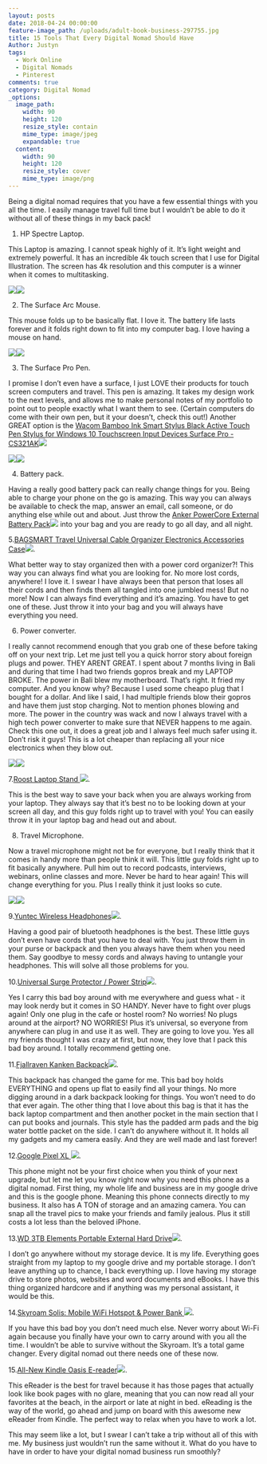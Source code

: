 ```yaml
---
layout: posts
date: 2018-04-24 00:00:00
feature-image_path: /uploads/adult-book-business-297755.jpg
title: 15 Tools That Every Digital Nomad Should Have
Author: Justyn
tags:
  - Work Online
  - Digital Nomads
  - Pinterest
comments: true
category: Digital Nomad
_options:
  image_path:
    width: 90
    height: 120
    resize_style: contain
    mime_type: image/jpeg
    expandable: true
  content:
    width: 90
    height: 120
    resize_style: cover
    mime_type: image/png
---
```


Being a digital nomad requires that you have a few essential things with you all the time. I easily manage travel full time but I wouldn’t be able to do it without all of these things in my back pack!

1. HP Spectre Laptop.

This Laptop is amazing. I cannot speak highly of it. It’s light weight and extremely powerful. It has an incredible 4k touch screen that I use for Digital Illustration. The screen has 4k resolution and this computer is a winner when it comes to multitasking.

[![](//ws-na.amazon-adsystem.com/widgets/q?_encoding=UTF8&amp;MarketPlace=US&amp;ASIN=B076QQRWZF&amp;ServiceVersion=20070822&amp;ID=AsinImage&amp;WS=1&amp;Format=_SL160_&amp;tag=justynjen07-20)](https://www.amazon.com/gp/product/B076QQRWZF/ref=as_li_tl?ie=UTF8&amp;camp=1789&amp;creative=9325&amp;creativeASIN=B076QQRWZF&amp;linkCode=as2&amp;tag=justynjen07-20&amp;linkId=5e37456efd9b9e13bb01c8f73e81d2d8)![](//ir-na.amazon-adsystem.com/e/ir?t=justynjen07-20&amp;l=am2&amp;o=1&amp;a=B076QQRWZF)

2. The Surface Arc Mouse.

This mouse folds up to be basically flat. I love it. The battery life lasts forever and it folds right down to fit into my computer bag. I love having a mouse on hand.

[![](//ws-na.amazon-adsystem.com/widgets/q?_encoding=UTF8&amp;MarketPlace=US&amp;ASIN=B00FG7MZP0&amp;ServiceVersion=20070822&amp;ID=AsinImage&amp;WS=1&amp;Format=_SL160_&amp;tag=justynjen07-20)](https://www.amazon.com/gp/product/B00FG7MZP0/ref=as_li_tl?ie=UTF8&amp;camp=1789&amp;creative=9325&amp;creativeASIN=B00FG7MZP0&amp;linkCode=as2&amp;tag=justynjen07-20&amp;linkId=4328e332ee86100cd780d166ba3c0085)![](//ir-na.amazon-adsystem.com/e/ir?t=justynjen07-20&amp;l=am2&amp;o=1&amp;a=B00FG7MZP0)

3. The Surface Pro Pen.

I promise I don’t even have a surface, I just LOVE their products for touch screen computers and travel. This pen is amazing. It takes my design work to the next levels, and allows me to make personal notes of my portfolio to point out to people exactly what I want them to see. (Certain computers do come with their own pen, but it your doesn’t, check this out!) Another GREAT option is the [Wacom Bamboo Ink Smart Stylus Black Active Touch Pen Stylus for Windows 10 Touchscreen Input Devices Surface Pro - CS321AK](https://www.amazon.com/gp/product/B076VQB8DQ/ref=as_li_tl?ie=UTF8&amp;camp=1789&amp;creative=9325&amp;creativeASIN=B076VQB8DQ&amp;linkCode=as2&amp;tag=justynjen07-20&amp;linkId=d6ac9b298f38926af03de3c1acbb7af3)![](//ir-na.amazon-adsystem.com/e/ir?t=justynjen07-20&amp;l=am2&amp;o=1&amp;a=B076VQB8DQ)

[![](//ws-na.amazon-adsystem.com/widgets/q?_encoding=UTF8&amp;MarketPlace=US&amp;ASIN=B072K5TXGT&amp;ServiceVersion=20070822&amp;ID=AsinImage&amp;WS=1&amp;Format=_SL160_&amp;tag=justynjen07-20)](https://www.amazon.com/gp/product/B072K5TXGT/ref=as_li_tl?ie=UTF8&amp;camp=1789&amp;creative=9325&amp;creativeASIN=B072K5TXGT&amp;linkCode=as2&amp;tag=justynjen07-20&amp;linkId=ecb06f61ca9728dbcd8eab518c2217d7)![](//ir-na.amazon-adsystem.com/e/ir?t=justynjen07-20&amp;l=am2&amp;o=1&amp;a=B072K5TXGT)

4. Battery pack.

Having a really good battery pack can really change things for you. Being able to charge your phone on the go is amazing. This way you can always be available to check the map, answer an email, call someone, or do anything else while out and about. Just throw the [Anker PowerCore External Battery Pack](https://www.amazon.com/gp/product/B00X5RV14Y/ref=as_li_tl?ie=UTF8&amp;camp=1789&amp;creative=9325&amp;creativeASIN=B00X5RV14Y&amp;linkCode=as2&amp;tag=justynjen07-20&amp;linkId=fbe67f8801a333f5ec3f791e343f36a9)![](//ir-na.amazon-adsystem.com/e/ir?t=justynjen07-20&amp;l=am2&amp;o=1&amp;a=B00X5RV14Y) into your bag and you are ready to go all day, and all night.

5.[BAGSMART Travel Universal Cable Organizer Electronics Accessories Case](https://www.amazon.com/gp/product/B017SKRWL4/ref=as_li_tl?ie=UTF8&amp;camp=1789&amp;creative=9325&amp;creativeASIN=B017SKRWL4&amp;linkCode=as2&amp;tag=justynjen07-20&amp;linkId=f4ba58a30a67154500fe3fc6e466bde5)![](//ir-na.amazon-adsystem.com/e/ir?t=justynjen07-20&amp;l=am2&amp;o=1&amp;a=B017SKRWL4).

What better way to stay organized then with a power cord organizer?! This way you can always find what you are looking for. No more lost cords, anywhere! I love it. I swear I have always been that person that loses all their cords and then finds them all tangled into one jumbled mess! But no more! Now I can always find everything and it’s amazing. You have to get one of these. Just throw it into your bag and you will always have everything you need.

6. Power converter.

I really cannot recommend enough that you grab one of these before taking off on your next trip. Let me just tell you a quick horror story about foreign plugs and power. THEY ARENT GREAT. I spent about 7 months living in Bali and during that time I had two friends gopros break and my LAPTOP BROKE. The power in Bali blew my motherboard. That’s right. It fried my computer. And you know why? Because I used some cheapo plug that I bought for a dollar. And like I said, I had multiple friends blow their gopros and have them just stop charging. Not to mention phones blowing and more. The power in the country was wack and now I always travel with a high tech power converter to make sure that NEVER happens to me again. Check this one out, it does a great job and I always feel much safer using it. Don’t risk it guys! This is a lot cheaper than replacing all your nice electronics when they blow out.

[![](//ws-na.amazon-adsystem.com/widgets/q?_encoding=UTF8&amp;MarketPlace=US&amp;ASIN=B01E140XWA&amp;ServiceVersion=20070822&amp;ID=AsinImage&amp;WS=1&amp;Format=_SL160_&amp;tag=justynjen07-20)](https://www.amazon.com/gp/product/B01E140XWA/ref=as_li_tl?ie=UTF8&amp;camp=1789&amp;creative=9325&amp;creativeASIN=B01E140XWA&amp;linkCode=as2&amp;tag=justynjen07-20&amp;linkId=1a291f2776b3a38ad3181324416f7ed1)![](//ir-na.amazon-adsystem.com/e/ir?t=justynjen07-20&amp;l=am2&amp;o=1&amp;a=B01E140XWA)

7.[Roost Laptop Stand ](https://www.amazon.com/gp/product/B01C9KG8IG/ref=as_li_tl?ie=UTF8&amp;camp=1789&amp;creative=9325&amp;creativeASIN=B01C9KG8IG&amp;linkCode=as2&amp;tag=justynjen07-20&amp;linkId=cf2811f73502d76c252843e988fcb71a)![](//ir-na.amazon-adsystem.com/e/ir?t=justynjen07-20&amp;l=am2&amp;o=1&amp;a=B01C9KG8IG).

This is the best way to save your back when you are always working from your laptop. They always say that it’s best no to be looking down at your screen all day, and this guy folds right up to travel with you! You can easily throw it in your laptop bag and head out and about.

8. Travel Microphone.

Now a travel microphone might not be for everyone, but I really think that it comes in handy more than people think it will. This little guy folds right up to fit basically anywhere. Pull him out to record podcasts, interviews, webinars, online classes and more. Never be hard to hear again! This will change everything for you. Plus I really think it just looks so cute.

[![](//ws-na.amazon-adsystem.com/widgets/q?_encoding=UTF8&amp;MarketPlace=US&amp;ASIN=B00FQE337M&amp;ServiceVersion=20070822&amp;ID=AsinImage&amp;WS=1&amp;Format=_SL160_&amp;tag=justynjen07-20)](https://www.amazon.com/gp/product/B00FQE337M/ref=as_li_tl?ie=UTF8&amp;camp=1789&amp;creative=9325&amp;creativeASIN=B00FQE337M&amp;linkCode=as2&amp;tag=justynjen07-20&amp;linkId=ee1f666af47df117aa56f85df16ac306)![](//ir-na.amazon-adsystem.com/e/ir?t=justynjen07-20&amp;l=am2&amp;o=1&amp;a=B00FQE337M)

9.[Yuntec Wireless Headphones](https://www.amazon.com/gp/product/B07C19HBSC/ref=as_li_tl?ie=UTF8&amp;camp=1789&amp;creative=9325&amp;creativeASIN=B07C19HBSC&amp;linkCode=as2&amp;tag=justynjen07-20&amp;linkId=07d2451d104b19d2809f6a25bbc677d3)![](//ir-na.amazon-adsystem.com/e/ir?t=justynjen07-20&amp;l=am2&amp;o=1&amp;a=B07C19HBSC).

Having a good pair of bluetooth headphones is the best. These little guys don’t even have cords that you have to deal with. You just throw them in your purse or backpack and then you always have them when you need them. Say goodbye to messy cords and always having to untangle your headphones. This will solve all those problems for you.

10.[Universal Surge Protector / Power Strip](https://www.amazon.com/gp/product/B000784H4K/ref=as_li_tl?ie=UTF8&amp;camp=1789&amp;creative=9325&amp;creativeASIN=B000784H4K&amp;linkCode=as2&amp;tag=justynjen07-20&amp;linkId=b32f54eba7eb2fa8ffd34d9d51d2f1f8)![](//ir-na.amazon-adsystem.com/e/ir?t=justynjen07-20&amp;l=am2&amp;o=1&amp;a=B000784H4K).

Yes I carry this bad boy around with me everywhere and guess what - it may look nerdy but it comes in SO HANDY. Never have to fight over plugs again! Only one plug in the cafe or hostel room? No worries! No plugs around at the airport? NO WORRIES! Plus it’s universal, so everyone from anywhere can plug in and use it as well. They are going to love you. Yes all my friends thought I was crazy at first, but now, they love that I pack this bad boy around. I totally recommend getting one.

11.[Fjallraven Kanken Backpack](https://www.amazon.com/gp/product/B01AZ0ZR20/ref=as_li_tl?ie=UTF8&amp;camp=1789&amp;creative=9325&amp;creativeASIN=B01AZ0ZR20&amp;linkCode=as2&amp;tag=justynjen07-20&amp;linkId=7e5df2b28db81260ded7900cebb4cce1)![](//ir-na.amazon-adsystem.com/e/ir?t=justynjen07-20&amp;l=am2&amp;o=1&amp;a=B01AZ0ZR20).

This backpack has changed the game for me. This bad boy holds EVERYTHING and opens up flat to easily find all your things. No more digging around in a dark backpack looking for things. You won’t need to do that ever again. The other thing that I love about this bag is that it has the back laptop compartment and then another pocket in the main section that I can put books and journals. This style has the padded arm pads and the big water bottle packet on the side. I can’t do anywhere without it. It holds all my gadgets and my camera easily. And they are well made and last forever!

12.[Google Pixel XL ](https://www.amazon.com/gp/product/B01M01ZZAC/ref=as_li_tl?ie=UTF8&amp;camp=1789&amp;creative=9325&amp;creativeASIN=B01M01ZZAC&amp;linkCode=as2&amp;tag=justynjen07-20&amp;linkId=30baef58c12b831596fccee0d84720bb)![](//ir-na.amazon-adsystem.com/e/ir?t=justynjen07-20&amp;l=am2&amp;o=1&amp;a=B01M01ZZAC).

This phone might not be your first choice when you think of your next upgrade, but let me let you know right now why you need this phone as a digital nomad. First thing, my whole life and business are in my google drive and this is the google phone. Meaning this phone connects directly to my business. It also has A TON of storage and an amazing camera. You can snap all the travel pics to make your friends and family jealous. Plus it still costs a lot less than the beloved iPhone.

13.[WD 3TB Elements Portable External Hard Drive](https://www.amazon.com/gp/product/B06XG892ZH/ref=as_li_tl?ie=UTF8&amp;camp=1789&amp;creative=9325&amp;creativeASIN=B06XG892ZH&amp;linkCode=as2&amp;tag=justynjen07-20&amp;linkId=c3e8b5cff9602903ddbd9b0784e42813)![](//ir-na.amazon-adsystem.com/e/ir?t=justynjen07-20&amp;l=am2&amp;o=1&amp;a=B06XG892ZH).

I don’t go anywhere without my storage device. It is my life. Everything goes straight from my laptop to my google drive and my portable storage. I don’t leave anything up to chance, I back everything up. I love having my storage drive to store photos, websites and word documents and eBooks. I have this thing organized hardcore and if anything was my personal assistant, it would be this.

14.[Skyroam Solis: Mobile WiFi Hotspot & Power Bank ](https://www.amazon.com/gp/product/B0756LFYC4/ref=as_li_tl?ie=UTF8&amp;camp=1789&amp;creative=9325&amp;creativeASIN=B0756LFYC4&amp;linkCode=as2&amp;tag=justynjen07-20&amp;linkId=e54fb9eaf34624bf60d372c2cb19efcf)![](//ir-na.amazon-adsystem.com/e/ir?t=justynjen07-20&amp;l=am2&amp;o=1&amp;a=B0756LFYC4).

If you have this bad boy you don’t need much else. Never worry about Wi-Fi again because you finally have your own to carry around with you all the time. I wouldn’t be able to survive without the Skyroam. It’s a total game changer. Every digital nomad out there needs one of these now.

15.[All-New Kindle Oasis E-reader](https://www.amazon.com/gp/product/B06XD5YCKX/ref=as_li_tl?ie=UTF8&amp;camp=1789&amp;creative=9325&amp;creativeASIN=B06XD5YCKX&amp;linkCode=as2&amp;tag=justynjen07-20&amp;linkId=752db30f3e7bd975e1ee067b8e2477cc)![](//ir-na.amazon-adsystem.com/e/ir?t=justynjen07-20&amp;l=am2&amp;o=1&amp;a=B06XD5YCKX).

This eReader is the best for travel because it has those pages that actually look like book pages with no glare, meaning that you can now read all your favorites at the beach, in the airport or late at night in bed. eReading is the way of the world, go ahead and jump on board with this awesome new eReader from Kindle. The perfect way to relax when you have to work a lot.

This may seem like a lot, but I swear I can’t take a trip without all of this with me. My business just wouldn’t run the same without it. What do you have to have in order to have your digital nomad business run smoothly?